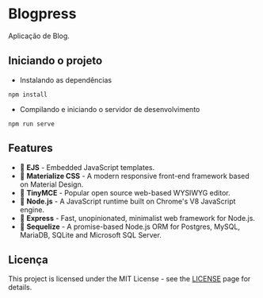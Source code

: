# Blogpress

Aplicação de Blog.

## Iniciando o projeto

- Instalando as dependências
```
npm install
```
- Compilando e iniciando o servidor de desenvolvimento
```
npm run serve
```

## Features

- 🔨 **EJS** - Embedded JavaScript templates.
- 🔨 **Materialize CSS** - A modern responsive front-end framework based on Material Design.
- 🔨 **TinyMCE** - Popular open source web-based WYSIWYG editor.
- 🔨 **Node.js** - A JavaScript runtime built on Chrome's V8 JavaScript engine.
- 🔨 **Express** - Fast, unopinionated, minimalist web framework for Node.js.
- 🔨 **Sequelize** - A promise-based Node.js ORM for Postgres, MySQL, MariaDB, SQLite and Microsoft SQL Server.


## Licença

This project is licensed under the MIT License - see the [LICENSE](https://opensource.org/licenses/MIT) page for details.
